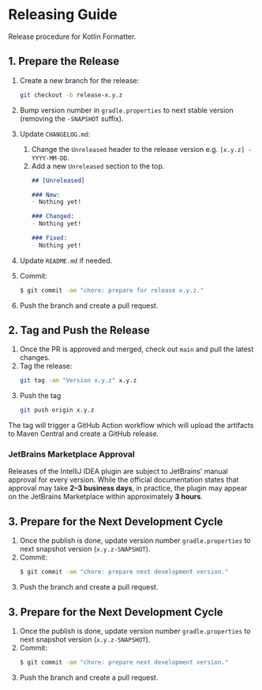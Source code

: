 # Releasing Guide

Release procedure for Kotlin Formatter.

## 1. Prepare the Release

1. Create a new branch for the release:
   ```sh
   git checkout -b release-x.y.z
   ```

2. Bump version number in `gradle.properties` to next stable version (removing the `-SNAPSHOT` suffix).
3. Update `CHANGELOG.md`:
   1. Change the `Unreleased` header to the release version e.g. `[x.y.z] - YYYY-MM-DD`.
   2. Add a new `Unreleased` section to the top.
      ```md
      ## [Unreleased]

      ### New:
      - Nothing yet!

      ### Changed:
      - Nothing yet!

      ### Fixed:
      - Nothing yet!
      ```

4. Update `README.md` if needed.
5. Commit:
   ```sh
   $ git commit -am "chore: prepare for release x.y.z."
   ```

6. Push the branch and create a pull request.

## 2. Tag and Push the Release

1. Once the PR is approved and merged, check out `main` and pull the latest changes.
2. Tag the release:
   ```sh
   git tag -am "Version x.y.z" x.y.z
   ```
3. Push the tag
   ```sh
   git push origin x.y.z
   ```

The tag will trigger a GitHub Action workflow which will upload the artifacts to Maven Central and create a GitHub release.

### JetBrains Marketplace Approval
Releases of the IntelliJ IDEA plugin are subject to JetBrains' manual approval for every version. While the official documentation states that approval may take **2–3 business days**, in practice, the plugin may appear on the JetBrains Marketplace within approximately **3 hours**.

## 3. Prepare for the Next Development Cycle

1. Once the publish is done, update version number `gradle.properties` to next snapshot version (`x.y.z-SNAPSHOT`).
2. Commit:
   ```sh
   $ git commit -am "chore: prepare next development version."
   ```
3. Push the branch and create a pull request.


## 3. Prepare for the Next Development Cycle

1. Once the publish is done, update version number `gradle.properties` to next snapshot version (`x.y.z-SNAPSHOT`).
2. Commit:
   ```sh
   $ git commit -am "chore: prepare next development version."
   ```
3. Push the branch and create a pull request.
